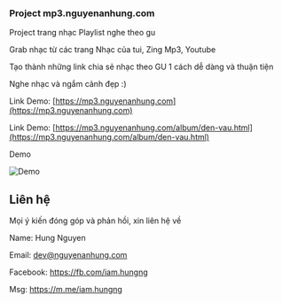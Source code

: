 ### Project mp3.nguyenanhung.com

Project trang nhạc Playlist nghe theo gu

Grab nhạc từ các trang Nhạc của tui, Zing Mp3, Youtube

Tạo thành những link chia sẻ nhạc theo GU 1 cách dễ dàng và thuận tiện

Nghe nhạc và ngắm cảnh đẹp :)

Link Demo: [https://mp3.nguyenanhung.com](https://mp3.nguyenanhung.com)

Link Demo: [https://mp3.nguyenanhung.com/album/den-vau.html](https://mp3.nguyenanhung.com/album/den-vau.html)

Demo

![Demo](https://i.imgur.com/xkilOSe.jpg)

## Liên hệ
Mọi ý kiến đóng góp và phản hồi, xin liên hệ về

Name: Hung Nguyen

Email: dev@nguyenanhung.com

Facebook: https://fb.com/iam.hungng

Msg: https://m.me/iam.hungng
